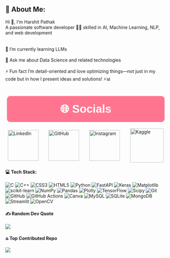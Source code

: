 ## 💫 About Me:
Hi 👋, I'm Harshit Pathak<br>A passionate software developer 👨‍💻 skilled in AI, Machine Learning, NLP, and web development<br><br><br>🌱 I’m currently learning LLMs<br><br>💬 Ask me about Data Science and related technologies<br><br>⚡ Fun fact I’m detail-oriented and love optimizing things—not just in my code but in how I present ideas and solutions! ⚡📊<br>



# <div style="background-color: #ff758f; color: white; padding: 20px; border-radius: 10px;text-align: center;font-family: 'Arial', sans-serif; font-size: 35px; margin: 5px; font-weight:bold;">🌐 Socials</div>
<div style="display: flex; justify-content: space-around; align-items: center; width: 100%; max-width: 500px; margin: 20px auto; gap: 20px; flex-wrap: wrap;">
  <a href="https://linkedin.com/in/harshitpathak18" target="_blank" style="text-decoration: none;">
      <img src="https://cdn-icons-png.flaticon.com/128/4494/4494497.png" alt="LinkedIn" style="width: 10vw; height: auto; transition: transform 0.4s ease;">
  </a>
  <a href="https://github.com/harshitpathak18" target="_blank" style="text-decoration: none;">
      <img src="https://cdn-icons-png.flaticon.com/128/270/270798.png" alt="GitHub" style="width: 10vw; height: auto; transition: transform 0.4s ease;">
  </a>
  <a href="https://instagram.com/harshitpathak18" target="_blank" style="text-decoration: none;">
      <img src="https://cdn-icons-png.flaticon.com/128/3955/3955024.png" alt="Instagram" style="width: 10vw; height: auto; transition: transform 0.4s ease;">
  </a>
  <a href="https://www.kaggle.com/harshitpathak18" target="_blank" style="text-decoration: none;">
      <img src="https://img.icons8.com/bubbles/512/kaggle.png" alt="Kaggle" style="width: 11vw; height: auto; transition: transform 0.4s ease;">
  </a>
</div>



#### 💻 Tech Stack:
![C](https://img.shields.io/badge/c-%2300599C.svg?style=for-the-badge&logo=c&logoColor=white) ![C++](https://img.shields.io/badge/c++-%2300599C.svg?style=for-the-badge&logo=c%2B%2B&logoColor=white) ![CSS3](https://img.shields.io/badge/css3-%231572B6.svg?style=for-the-badge&logo=css3&logoColor=white) ![HTML5](https://img.shields.io/badge/html5-%23E34F26.svg?style=for-the-badge&logo=html5&logoColor=white) ![Python](https://img.shields.io/badge/python-3670A0?style=for-the-badge&logo=python&logoColor=ffdd54) ![FastAPI](https://img.shields.io/badge/FastAPI-005571?style=for-the-badge&logo=fastapi) ![Keras](https://img.shields.io/badge/Keras-%23D00000.svg?style=for-the-badge&logo=Keras&logoColor=white) ![Matplotlib](https://img.shields.io/badge/Matplotlib-%23ffffff.svg?style=for-the-badge&logo=Matplotlib&logoColor=black) ![scikit-learn](https://img.shields.io/badge/scikit--learn-%23F7931E.svg?style=for-the-badge&logo=scikit-learn&logoColor=white) ![NumPy](https://img.shields.io/badge/numpy-%23013243.svg?style=for-the-badge&logo=numpy&logoColor=white) ![Pandas](https://img.shields.io/badge/pandas-%23150458.svg?style=for-the-badge&logo=pandas&logoColor=white) ![Plotly](https://img.shields.io/badge/Plotly-%233F4F75.svg?style=for-the-badge&logo=plotly&logoColor=white) ![TensorFlow](https://img.shields.io/badge/TensorFlow-%23FF6F00.svg?style=for-the-badge&logo=TensorFlow&logoColor=white) ![Scipy](https://img.shields.io/badge/SciPy-%230C55A5.svg?style=for-the-badge&logo=scipy&logoColor=%white) ![Git](https://img.shields.io/badge/git-%23F05033.svg?style=for-the-badge&logo=git&logoColor=white) ![GitHub](https://img.shields.io/badge/github-%23121011.svg?style=for-the-badge&logo=github&logoColor=white) ![GitHub Actions](https://img.shields.io/badge/github%20actions-%232671E5.svg?style=for-the-badge&logo=githubactions&logoColor=white) ![Canva](https://img.shields.io/badge/Canva-%2300C4CC.svg?style=for-the-badge&logo=Canva&logoColor=white) ![MySQL](https://img.shields.io/badge/mysql-4479A1.svg?style=for-the-badge&logo=mysql&logoColor=white) ![SQLite](https://img.shields.io/badge/sqlite-%2307405e.svg?style=for-the-badge&logo=sqlite&logoColor=white) ![MongoDB](https://img.shields.io/badge/MongoDB-%234ea94b.svg?style=for-the-badge&logo=mongodb&logoColor=white) ![Streamlit](https://img.shields.io/badge/Streamlit-%23FE4B4B.svg?style=for-the-badge&logo=streamlit&logoColor=white) ![OpenCV](https://img.shields.io/badge/opencv-%23white.svg?style=for-the-badge&logo=opencv&logoColor=white)


#### ✍️ Random Dev Quote
![](https://quotes-github-readme.vercel.app/api?type=horizontal&theme=radical)

#### 🔝 Top Contributed Repo
![](https://github-contributor-stats.vercel.app/api?username=harshitpathak18&limit=5&theme=radical&combine_all_yearly_contributions=true)

